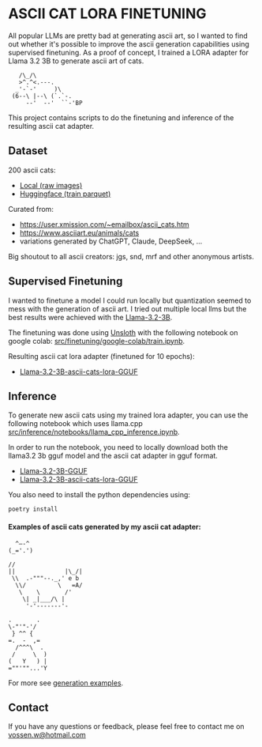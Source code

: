 # ASCII CAT LORA FINETUNING

All popular LLMs are pretty bad at generating ascii art, so I wanted to find out whether it's possible to improve the ascii generation capabilities using supervised finetuning. As a proof of concept, I trained a LORA adapter for Llama 3.2 3B to generate ascii art of cats.



```
   /\_/\
   >^.^<.---.
  _'-`-'     )\
 (6--\ |--\ (`.`-.
     --'  --'  ``-'BP
```

This project contains scripts to do the finetuning and inference of the resulting ascii cat adapter.


## Dataset

200 ascii cats:
- [Local (raw images)](src/dataset/ascii_art/animals/cat) 
- [Huggingface (train parquet)](https://huggingface.co/datasets/pookie3000/ascii-cats)

Curated from:
- https://user.xmission.com/~emailbox/ascii_cats.htm
- https://www.asciiart.eu/animals/cats
- variations generated by ChatGPT, Claude, DeepSeek, ...

Big shoutout to all ascii creators: jgs, snd, mrf and other anonymous artists.

## Supervised Finetuning
I wanted to finetune a model I could run locally but quantization seemed to mess with the generation of ascii art. I tried out multiple local llms but the best results were achieved with the [Llama-3.2-3B](https://huggingface.co/meta-llama/Llama-3.2-3B).

The finetuning was done using [Unsloth](https://unsloth.ai/blog/deepseekr1-dynamic) with the following notebook on google colab: [src/finetuning/google-colab/train.ipynb](src/finetuning/google-colab/train.ipynb).


Resulting ascii cat lora adapter (finetuned for 10 epochs):
- [Llama-3.2-3B-ascii-cats-lora-GGUF](https://huggingface.co/pookie3000/Llama-3.2-3B-ascii-cats-lora-GGUF)

## Inference

To generate new ascii cats using my trained lora adapter, you can use the following notebook which uses llama.cpp [src/inference/notebooks/llama_cpp_inference.ipynb](src/inference/notebooks/llama_cpp_inference.ipynb).

In order to run the notebook, you need to locally download both the llama3.2 3b gguf model and the ascii cat adapter in gguf format.

- [Llama-3.2-3B-GGUF](https://huggingface.co/pookie3000/Llama-3.2-3B-GGUF)
- [Llama-3.2-3B-ascii-cats-lora-GGUF](https://huggingface.co/pookie3000/Llama-3.2-3B-ascii-cats-lora-GGUF)

You also need to install the python dependencies using:

```
poetry install
```

#### Examples of ascii cats generated by my ascii cat adapter:

```
  ^—-^    
(_='.')  
```

``` _
//
||              |\_/|
 \\  .-"""--._,' e b 
  \\/         \   =A/
   \    \       /'
    \| _|___/\ |
     '-'-------'-
```

``` 
.       .         
\-"'"-'/
 } ^^ {     
=.  -  ,=   
  /^^^\  .
 /     \  )           
(   Y   ) |
=""'""...'Y 
```

For more  see [generation examples](generation_examples/cats.txt).


## Contact

If you have any questions or feedback, please feel free to contact me on vossen.w@hotmail.com 
